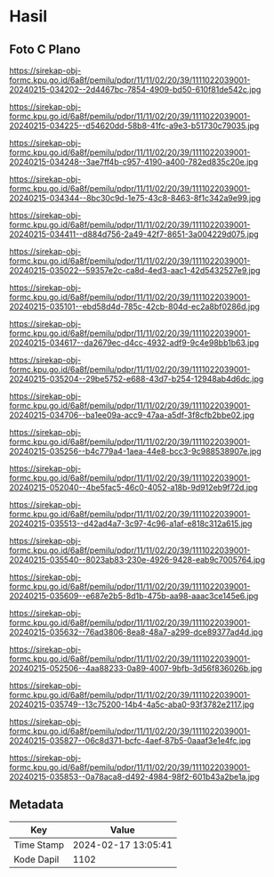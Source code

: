 # Hasil

## Foto C Plano

https://sirekap-obj-formc.kpu.go.id/6a8f/pemilu/pdpr/11/11/02/20/39/1111022039001-20240215-034202--2d4467bc-7854-4909-bd50-610f81de542c.jpg

https://sirekap-obj-formc.kpu.go.id/6a8f/pemilu/pdpr/11/11/02/20/39/1111022039001-20240215-034225--d54620dd-58b8-41fc-a9e3-b51730c79035.jpg

https://sirekap-obj-formc.kpu.go.id/6a8f/pemilu/pdpr/11/11/02/20/39/1111022039001-20240215-034248--3ae7ff4b-c957-4190-a400-782ed835c20e.jpg

https://sirekap-obj-formc.kpu.go.id/6a8f/pemilu/pdpr/11/11/02/20/39/1111022039001-20240215-034344--8bc30c9d-1e75-43c8-8463-8f1c342a9e99.jpg

https://sirekap-obj-formc.kpu.go.id/6a8f/pemilu/pdpr/11/11/02/20/39/1111022039001-20240215-034411--d884d756-2a49-42f7-8651-3a004229d075.jpg

https://sirekap-obj-formc.kpu.go.id/6a8f/pemilu/pdpr/11/11/02/20/39/1111022039001-20240215-035022--59357e2c-ca8d-4ed3-aac1-42d5432527e9.jpg

https://sirekap-obj-formc.kpu.go.id/6a8f/pemilu/pdpr/11/11/02/20/39/1111022039001-20240215-035101--ebd58d4d-785c-42cb-804d-ec2a8bf0286d.jpg

https://sirekap-obj-formc.kpu.go.id/6a8f/pemilu/pdpr/11/11/02/20/39/1111022039001-20240215-034617--da2679ec-d4cc-4932-adf9-9c4e98bb1b63.jpg

https://sirekap-obj-formc.kpu.go.id/6a8f/pemilu/pdpr/11/11/02/20/39/1111022039001-20240215-035204--29be5752-e688-43d7-b254-12948ab4d6dc.jpg

https://sirekap-obj-formc.kpu.go.id/6a8f/pemilu/pdpr/11/11/02/20/39/1111022039001-20240215-034706--ba1ee09a-acc9-47aa-a5df-3f8cfb2bbe02.jpg

https://sirekap-obj-formc.kpu.go.id/6a8f/pemilu/pdpr/11/11/02/20/39/1111022039001-20240215-035256--b4c779a4-1aea-44e8-bcc3-9c988538907e.jpg

https://sirekap-obj-formc.kpu.go.id/6a8f/pemilu/pdpr/11/11/02/20/39/1111022039001-20240215-052040--4be5fac5-46c0-4052-a18b-9d912eb9f72d.jpg

https://sirekap-obj-formc.kpu.go.id/6a8f/pemilu/pdpr/11/11/02/20/39/1111022039001-20240215-035513--d42ad4a7-3c97-4c96-a1af-e818c312a615.jpg

https://sirekap-obj-formc.kpu.go.id/6a8f/pemilu/pdpr/11/11/02/20/39/1111022039001-20240215-035540--8023ab83-230e-4926-9428-eab9c7005764.jpg

https://sirekap-obj-formc.kpu.go.id/6a8f/pemilu/pdpr/11/11/02/20/39/1111022039001-20240215-035609--e687e2b5-8d1b-475b-aa98-aaac3ce145e6.jpg

https://sirekap-obj-formc.kpu.go.id/6a8f/pemilu/pdpr/11/11/02/20/39/1111022039001-20240215-035632--76ad3806-8ea8-48a7-a299-dce89377ad4d.jpg

https://sirekap-obj-formc.kpu.go.id/6a8f/pemilu/pdpr/11/11/02/20/39/1111022039001-20240215-052506--4aa88233-0a89-4007-9bfb-3d56f836026b.jpg

https://sirekap-obj-formc.kpu.go.id/6a8f/pemilu/pdpr/11/11/02/20/39/1111022039001-20240215-035749--13c75200-14b4-4a5c-aba0-93f3782e2117.jpg

https://sirekap-obj-formc.kpu.go.id/6a8f/pemilu/pdpr/11/11/02/20/39/1111022039001-20240215-035827--06c8d371-bcfc-4aef-87b5-0aaaf3e1e4fc.jpg

https://sirekap-obj-formc.kpu.go.id/6a8f/pemilu/pdpr/11/11/02/20/39/1111022039001-20240215-035853--0a78aca8-d492-4984-98f2-601b43a2be1a.jpg


## Metadata

| Key        | Value               |
| ---------- | ------------------- |
| Time Stamp | 2024-02-17 13:05:41 |
| Kode Dapil | 1102                |



